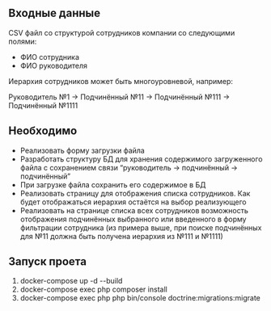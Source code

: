 ## Входные данные

CSV файл со структурой сотрудников компании со следующими полями:

- ФИО сотрудника
- ФИО руководителя

Иерархия сотрудников может быть многоуровневой, например:

Руководитель №1 → Подчинённый №11 → Подчинённый №111 → Подчинённый №1111

## Необходимо

- Реализовать форму загрузки файла
- Разработать структуру БД для хранения содержимого загруженного файла с сохранением связи “руководитель → подчинённый → подчинённый”
- При загрузке файла сохранить его содержимое в БД
- Реализовать страницу для отображения списка сотрудников. Как будет отображаться иерархия остаётся на выбор реализующего
- Реализовать на странице списка всех сотрудников возможность отображения подчинённых выбранного или введенного в форму фильтрации сотрудника (из примера выше, при поиске подчинённых для №11 должна быть получена иерархия из №111 и №1111)


## Запуск проета

1. docker-compose up -d --build
3. docker-compose exec php composer install
4. docker-compose exec php php bin/console doctrine:migrations:migrate